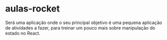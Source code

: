 # aulas-rocket
Será uma aplicação onde o seu principal objetivo é uma pequena aplicação de atividades a fazer, para treinar um pouco mais sobre manipulação do estado no React.
